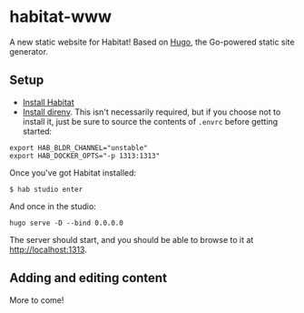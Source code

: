# habitat-www

A new static website for Habitat! Based on [Hugo](https://gohugo.io), the Go-powered static site generator.

## Setup

* [Install Habitat](https://www.habitat.sh/tutorials/download/)
* [Install direnv](https://direnv.net/). This isn't necessarily required, but if you choose not to install it, just be sure to source the contents of `.envrc` before getting started:

```
export HAB_BLDR_CHANNEL="unstable"
export HAB_DOCKER_OPTS="-p 1313:1313"
```

Once you've got Habitat installed:

```
$ hab studio enter
```

And once in the studio:

```
hugo serve -D --bind 0.0.0.0
```

The server should start, and you should be able to browse to it at [http://localhost:1313](http://localhost:1313).

## Adding and editing content

More to come!
